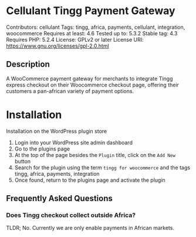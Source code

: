 # Cellulant Tingg Payment Gateway
Contributors: cellulant
Tags: tingg, africa, payments, cellulant, integration, woocommerce
Requires at least: 4.6
Tested up to: 5.3.2
Stable tag: 4.3
Requires PHP: 5.2.4
License: GPLv2 or later
License URI: https://www.gnu.org/licenses/gpl-2.0.html

## Description
A WooCommerce payment gateway for merchants to integrate Tingg express checkout on their Woocommerce checkout page, offering their customers a pan-african variety of payment options.

# Installation
Installation on the WordPress plugin store
1. Login into your WordPress site admin dashboard
2. Go to the plugins page
3. At the top of the page besides the `Plugin` title, click on the `Add New` button
4. Search for the plugin using the term `tingg for woocommerce` and the tags tingg, africa, payments, integration
5. Once found, return to the plugins page and activate the plugin

## Frequently Asked Questions

### Does Tingg checkout collect outside Africa?
TLDR; No.
Currently we are only enable payments in African markets.


